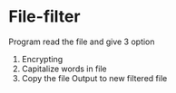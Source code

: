 # File-filter

Program read the file and give 3 option 
 1. Encrypting
 2. Capitalize words in file
 3. Copy the file
Output to new filtered file

